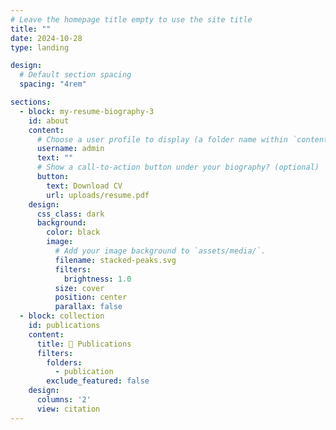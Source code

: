 ```yaml
---
# Leave the homepage title empty to use the site title
title: ""
date: 2024-10-28
type: landing

design:
  # Default section spacing
  spacing: "4rem"

sections:
  - block: my-resume-biography-3
    id: about
    content:
      # Choose a user profile to display (a folder name within `content/authors/`)
      username: admin
      text: ""
      # Show a call-to-action button under your biography? (optional)
      button:
        text: Download CV
        url: uploads/resume.pdf
    design:
      css_class: dark
      background:
        color: black
        image:
          # Add your image background to `assets/media/`.
          filename: stacked-peaks.svg
          filters:
            brightness: 1.0
          size: cover
          position: center
          parallax: false
  - block: collection
    id: publications
    content:
      title: 📝 Publications
      filters:
        folders:
          - publication
        exclude_featured: false
    design:
      columns: '2'
      view: citation
---
```

